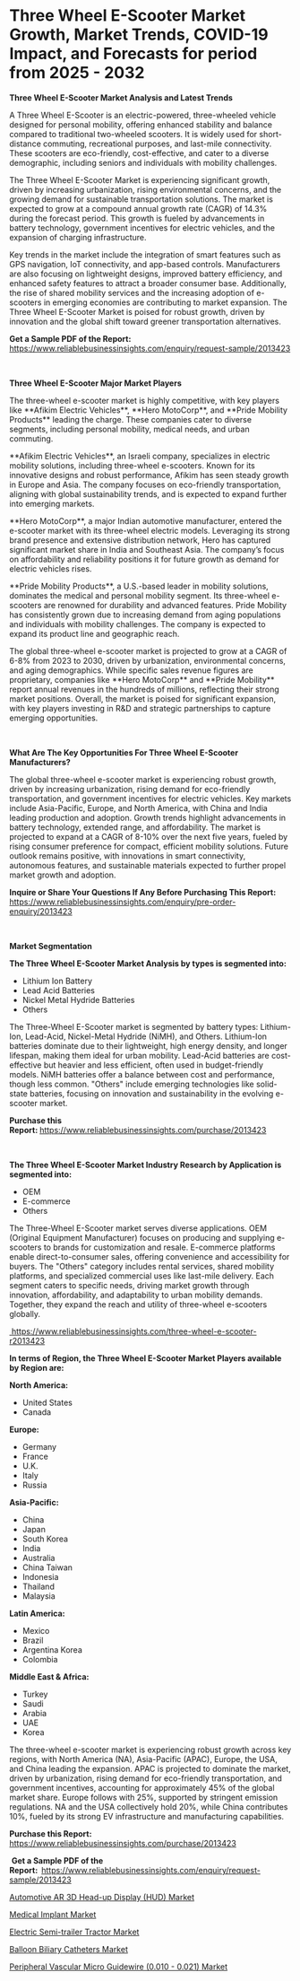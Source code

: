 <p><h1>Three Wheel E-Scooter Market Growth, Market Trends, COVID-19 Impact, and Forecasts for period from 2025 - 2032</h1></p><p><strong>Three Wheel E-Scooter Market Analysis and Latest Trends</strong></p>
<p><p>A Three Wheel E-Scooter is an electric-powered, three-wheeled vehicle designed for personal mobility, offering enhanced stability and balance compared to traditional two-wheeled scooters. It is widely used for short-distance commuting, recreational purposes, and last-mile connectivity. These scooters are eco-friendly, cost-effective, and cater to a diverse demographic, including seniors and individuals with mobility challenges.</p><p>The Three Wheel E-Scooter Market is experiencing significant growth, driven by increasing urbanization, rising environmental concerns, and the growing demand for sustainable transportation solutions. The market is expected to grow at a compound annual growth rate (CAGR) of 14.3% during the forecast period. This growth is fueled by advancements in battery technology, government incentives for electric vehicles, and the expansion of charging infrastructure.</p><p>Key trends in the market include the integration of smart features such as GPS navigation, IoT connectivity, and app-based controls. Manufacturers are also focusing on lightweight designs, improved battery efficiency, and enhanced safety features to attract a broader consumer base. Additionally, the rise of shared mobility services and the increasing adoption of e-scooters in emerging economies are contributing to market expansion. The Three Wheel E-Scooter Market is poised for robust growth, driven by innovation and the global shift toward greener transportation alternatives.</p></p>
<p><strong>Get a Sample PDF of the Report:&nbsp;</strong> <a href="https://www.reliablebusinessinsights.com/enquiry/request-sample/2013423?utm_campaign=1091&utm_medium=2&utm_source=Github&utm_content=ia&utm_term=24012025&utm_id=three-wheel-e-scooter">https://www.reliablebusinessinsights.com/enquiry/request-sample/2013423</a></p>
<p>&nbsp;</p>
<p><strong>Three Wheel E-Scooter Major Market Players</strong></p>
<p><p>The three-wheel e-scooter market is highly competitive, with key players like **Afikim Electric Vehicles**, **Hero MotoCorp**, and **Pride Mobility Products** leading the charge. These companies cater to diverse segments, including personal mobility, medical needs, and urban commuting.</p><p>**Afikim Electric Vehicles**, an Israeli company, specializes in electric mobility solutions, including three-wheel e-scooters. Known for its innovative designs and robust performance, Afikim has seen steady growth in Europe and Asia. The company focuses on eco-friendly transportation, aligning with global sustainability trends, and is expected to expand further into emerging markets.</p><p>**Hero MotoCorp**, a major Indian automotive manufacturer, entered the e-scooter market with its three-wheel electric models. Leveraging its strong brand presence and extensive distribution network, Hero has captured significant market share in India and Southeast Asia. The company’s focus on affordability and reliability positions it for future growth as demand for electric vehicles rises.</p><p>**Pride Mobility Products**, a U.S.-based leader in mobility solutions, dominates the medical and personal mobility segment. Its three-wheel e-scooters are renowned for durability and advanced features. Pride Mobility has consistently grown due to increasing demand from aging populations and individuals with mobility challenges. The company is expected to expand its product line and geographic reach.</p><p>The global three-wheel e-scooter market is projected to grow at a CAGR of 6-8% from 2023 to 2030, driven by urbanization, environmental concerns, and aging demographics. While specific sales revenue figures are proprietary, companies like **Hero MotoCorp** and **Pride Mobility** report annual revenues in the hundreds of millions, reflecting their strong market positions. Overall, the market is poised for significant expansion, with key players investing in R&D and strategic partnerships to capture emerging opportunities.</p></p>
<p>&nbsp;</p>
<p><strong>What Are The Key Opportunities For Three Wheel E-Scooter Manufacturers?</strong></p>
<p><p>The global three-wheel e-scooter market is experiencing robust growth, driven by increasing urbanization, rising demand for eco-friendly transportation, and government incentives for electric vehicles. Key markets include Asia-Pacific, Europe, and North America, with China and India leading production and adoption. Growth trends highlight advancements in battery technology, extended range, and affordability. The market is projected to expand at a CAGR of 8-10% over the next five years, fueled by rising consumer preference for compact, efficient mobility solutions. Future outlook remains positive, with innovations in smart connectivity, autonomous features, and sustainable materials expected to further propel market growth and adoption.</p></p>
<p><strong>Inquire or Share Your Questions If Any Before Purchasing This Report:</strong> <a href="https://www.reliablebusinessinsights.com/enquiry/pre-order-enquiry/2013423?utm_campaign=1091&utm_medium=2&utm_source=Github&utm_content=ia&utm_term=24012025&utm_id=three-wheel-e-scooter">https://www.reliablebusinessinsights.com/enquiry/pre-order-enquiry/2013423</a></p>
<p>&nbsp;</p>
<p><strong>Market Segmentation</strong></p>
<p><strong>The Three Wheel E-Scooter Market Analysis by types is segmented into:</strong></p>
<p><ul><li>Lithium Ion Battery</li><li>Lead Acid Batteries</li><li>Nickel Metal Hydride Batteries</li><li>Others</li></ul></p>
<p><p>The Three-Wheel E-Scooter market is segmented by battery types: Lithium-Ion, Lead-Acid, Nickel-Metal Hydride (NiMH), and Others. Lithium-Ion batteries dominate due to their lightweight, high energy density, and longer lifespan, making them ideal for urban mobility. Lead-Acid batteries are cost-effective but heavier and less efficient, often used in budget-friendly models. NiMH batteries offer a balance between cost and performance, though less common. "Others" include emerging technologies like solid-state batteries, focusing on innovation and sustainability in the evolving e-scooter market.</p></p>
<p><strong>Purchase this Report:&nbsp;</strong><a href="https://www.reliablebusinessinsights.com/purchase/2013423?utm_campaign=1091&utm_medium=2&utm_source=Github&utm_content=ia&utm_term=24012025&utm_id=three-wheel-e-scooter">https://www.reliablebusinessinsights.com/purchase/2013423</a></p>
<p>&nbsp;</p>
<p><strong>The Three Wheel E-Scooter Market Industry Research by Application is segmented into:</strong></p>
<p><ul><li>OEM</li><li>E-commerce</li><li>Others</li></ul></p>
<p><p>The Three-Wheel E-Scooter market serves diverse applications. OEM (Original Equipment Manufacturer) focuses on producing and supplying e-scooters to brands for customization and resale. E-commerce platforms enable direct-to-consumer sales, offering convenience and accessibility for buyers. The "Others" category includes rental services, shared mobility platforms, and specialized commercial uses like last-mile delivery. Each segment caters to specific needs, driving market growth through innovation, affordability, and adaptability to urban mobility demands. Together, they expand the reach and utility of three-wheel e-scooters globally.</p></p>
<p><a href="https://www.reliablebusinessinsights.com/three-wheel-e-scooter-r2013423?utm_campaign=1091&utm_medium=2&utm_source=Github&utm_content=ia&utm_term=24012025&utm_id=three-wheel-e-scooter">&nbsp;https://www.reliablebusinessinsights.com/three-wheel-e-scooter-r2013423</a></p>
<p><strong>In terms of Region, the Three Wheel E-Scooter Market Players available by Region are:</strong></p>
<p>
    <p> <strong> North America: </strong>
        <ul>
            <li>United States</li>
            <li>Canada</li>
        </ul>
        </p> 
    <p> <strong> Europe: </strong>
        <ul>
            <li>Germany</li>
            <li>France</li>
            <li>U.K.</li>
            <li>Italy</li>
            <li>Russia</li>
        </ul>
        </p> 
    <p> <strong> Asia-Pacific: </strong>
        <ul>
            <li>China</li>
            <li>Japan</li>
            <li>South Korea</li>
            <li>India</li>
            <li>Australia</li>
            <li>China Taiwan</li>
            <li>Indonesia</li>
            <li>Thailand</li>
            <li>Malaysia</li>
        </ul>
        </p> 
    <p> <strong> Latin America: </strong>
        <ul>
            <li>Mexico</li>
            <li>Brazil</li>
            <li>Argentina Korea</li>
            <li>Colombia</li>
        </ul>
        </p> 
    <p> <strong> Middle East & Africa: </strong>
        <ul>
            <li>Turkey</li>
            <li>Saudi</li>
            <li>Arabia</li>
            <li>UAE</li>
            <li>Korea</li>
        </ul>
    </p>
    </p>
<p><p>The three-wheel e-scooter market is experiencing robust growth across key regions, with North America (NA), Asia-Pacific (APAC), Europe, the USA, and China leading the expansion. APAC is projected to dominate the market, driven by urbanization, rising demand for eco-friendly transportation, and government incentives, accounting for approximately 45% of the global market share. Europe follows with 25%, supported by stringent emission regulations. NA and the USA collectively hold 20%, while China contributes 10%, fueled by its strong EV infrastructure and manufacturing capabilities.</p></p>
<p><strong>Purchase this Report: </strong><a href="https://www.reliablebusinessinsights.com/purchase/2013423?utm_campaign=1091&utm_medium=2&utm_source=Github&utm_content=ia&utm_term=24012025&utm_id=three-wheel-e-scooter">https://www.reliablebusinessinsights.com/purchase/2013423</a></p>
<p>&nbsp;<strong>Get a Sample PDF of the Report:&nbsp;&nbsp;</strong><a href="https://www.reliablebusinessinsights.com/enquiry/request-sample/2013423?utm_campaign=1091&utm_medium=2&utm_source=Github&utm_content=ia&utm_term=24012025&utm_id=three-wheel-e-scooter">https://www.reliablebusinessinsights.com/enquiry/request-sample/2013423</a></p>
<p><strong></strong></p>
<p><p><a href="https://github.com/suleimannichelle7/Market-Research-Report-List-1/blob/main/automotive-ar-3d-head-up-display-hud-market.md?utm_campaign=1091&utm_medium=2&utm_source=Github&utm_content=ia&utm_term=24012025&utm_id=three-wheel-e-scooter">Automotive AR 3D Head-up Display (HUD) Market</a></p><p><a href="https://www.linkedin.com/pulse/market-insights-revenue-forecast-medical-implant-41-cagr-from-zlq4f?utm_campaign=1091&utm_medium=2&utm_source=Github&utm_content=ia&utm_term=24012025&utm_id=three-wheel-e-scooter">Medical Implant Market</a></p><p><a href="https://github.com/krinerstormy331/Market-Research-Report-List-1/blob/main/electric-semi-trailer-tractor-market.md?utm_campaign=1091&utm_medium=2&utm_source=Github&utm_content=ia&utm_term=24012025&utm_id=three-wheel-e-scooter">Electric Semi-trailer Tractor Market</a></p><p><a href="https://www.linkedin.com/pulse/balloon-biliary-catheters-revenue-growth-report-2025-2032-czw7f?utm_campaign=1091&utm_medium=2&utm_source=Github&utm_content=ia&utm_term=24012025&utm_id=three-wheel-e-scooter">Balloon Biliary Catheters Market</a></p><p><a href="https://www.linkedin.com/pulse/projected-market-revenue-peripheral-vascular-micro-guidewire-txflf?utm_campaign=1091&utm_medium=2&utm_source=Github&utm_content=ia&utm_term=24012025&utm_id=three-wheel-e-scooter">Peripheral Vascular Micro Guidewire (0.010 - 0.021) Market</a></p></p>